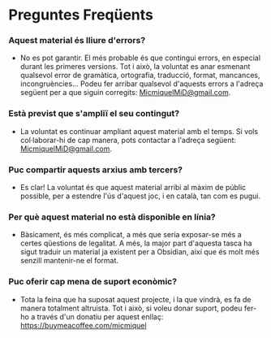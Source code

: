 # Preguntes Freqüents
### Aquest material és lliure d'errors?
 
 - No es pot garantir. El més probable és que contingui errors, en especial durant les primeres versions. Tot i això, la voluntat es anar esmenant qualsevol error de gramàtica, ortografia, traducció, format, mancances, incongruències... Podeu fer arribar qualsevol d'aquests errors a l'adreça següent per a que siguin corregits: MicmiquelMiD@gmail.com.
### Està previst que s'ampliï el seu contingut?
 
 - La voluntat es continuar ampliant aquest material amb el temps. Si vols col·laborar-hi de cap manera, pots contactar a l'adreça següent: MicmiquelMiD@gmail.com.
### Puc compartir aquests arxius amb tercers?

- Es clar! La voluntat és que aquest material arribi al màxim de públic possible, per a estendre l'ús d'aquest joc, i en català, tan com es pugui.
### Per què aquest material no està disponible en línia?

- Bàsicament, és més complicat, a més que seria exposar-se més a certes qüestions de legalitat. A més, la major part d'aquesta tasca ha sigut traduir un material ja existent per a Obsidian, així que és molt més senzill mantenir-ne el format.
### Puc oferir cap mena de suport econòmic?

- Tota la feina que ha suposat aquest projecte, i la que vindrà, es fa de manera totalment altruista. Tot i això, si voleu donar suport, podeu fer-ho a través d'un donatiu per aquest enllaç: https://buymeacoffee.com/micmiquel